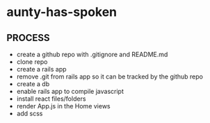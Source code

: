 # aunty-has-spoken

## PROCESS
- create a github repo with .gitignore and README.md
- clone repo
- create a rails app
- remove .git from rails app so it can be tracked by the github repo
- create a db
- enable rails app to compile javascript
- install react files/folders
- render App.js in the Home views
- add scss